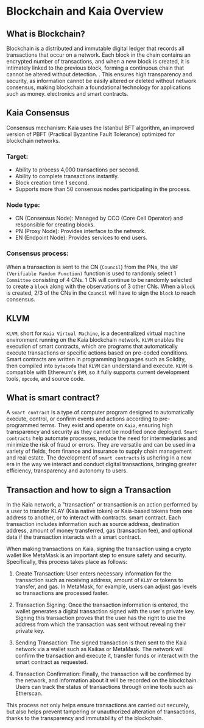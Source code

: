 # Blockchain and Kaia Overview

## What is Blockchain?
Blockchain is a distributed and immutable digital ledger that records all transactions that occur on a network. Each block in the chain contains an encrypted number of transactions, and when a new block is created, it is intimately linked to the previous block, forming a continuous chain that cannot be altered without detection. . This ensures high transparency and security, as information cannot be easily altered or deleted without network consensus, making blockchain a foundational technology for applications such as money. electronics and smart contracts.

## Kaia Consensus
Consensus mechanism: Kaia uses the Istanbul BFT algorithm, an improved version of PBFT (Practical Byzantine Fault Tolerance) optimized for blockchain networks.

### Target:
- Ability to process 4,000 transactions per second.
- Ability to complete transactions instantly.
- Block creation time 1 second.
- Supports more than 50 consensus nodes participating in the process.

### Node type:
- CN (Consensus Node): Managed by CCO (Core Cell Operator) and responsible for creating blocks.
- PN (Proxy Node): Provides interface to the network.
- EN (Endpoint Node): Provides services to end users.

### Consensus process:

When a transaction is sent to the CN (`Council`) from the PNs, the `VRF (Verifiable Random Function)` function is used to randomly select 1 `Committee` consisting of 4 CNs. 1 CN will continue to be randomly selected to create a `block` along with the observations of 3 other CNs. When a `block` is created, 2/3 of the CNs in the `Council` will have to sign the `block` to reach consensus.

## KLVM
`KLVM`, short for `Kaia Virtual Machine`, is a decentralized virtual machine environment running on the Kaia blockchain network. `KLVM` enables the execution of smart contracts, which are programs that automatically execute transactions or specific actions based on pre-coded conditions. Smart contracts are written in programming languages ​​such as Solidity, then compiled into `bytecode` that `KLVM` can understand and execute. `KLVM` is compatible with Ethereum's `EVM`, so it fully supports current development tools, `opcode`, and source code.

## What is smart contract?
A `smart contract` is a type of computer program designed to automatically execute, control, or confirm events and actions according to pre-programmed terms. They exist and operate on `Kaia`, ensuring high transparency and security as they cannot be modified once deployed. `Smart contracts` help automate processes, reduce the need for intermediaries and minimize the risk of fraud or errors. They are versatile and can be used in a variety of fields, from finance and insurance to supply chain management and real estate. The development of `smart contracts` is ushering in a new era in the way we interact and conduct digital transactions, bringing greater efficiency, transparency and autonomy to users.

## Transaction and how to sign a Transaction
In the Kaia network, a "transaction" or transaction is an action performed by a user to transfer KLAY (Kaia native token) or Kaia-based tokens from one address to another, or to interact with contracts. smart contract. Each transaction includes information such as source address, destination address, amount of money transferred, gas (transaction fee), and optional data if the transaction interacts with a smart contract.

When making transactions on Kaia, signing the transaction using a crypto wallet like MetaMask is an important step to ensure safety and security. Specifically, this process takes place as follows:

1. Create Transaction: User enters necessary information for the transaction such as receiving address, amount of `KLAY` or tokens to transfer, and gas. In MetaMask, for example, users can adjust gas levels so transactions are processed faster.

2. Transaction Signing: Once the transaction information is entered, the wallet generates a digital transaction signed with the user's private key. Signing this transaction proves that the user has the right to use the address from which the transaction was sent without revealing their private key.

3. Sending Transaction: The signed transaction is then sent to the Kaia network via a wallet such as Kaikas or MetaMask. The network will confirm the transaction and execute it, transfer funds or interact with the smart contract as requested.

4. Transaction Confirmation: Finally, the transaction will be confirmed by the network, and information about it will be recorded on the blockchain. Users can track the status of transactions through online tools such as Etherscan.

This process not only helps ensure transactions are carried out securely, but also helps prevent tampering or unauthorized alteration of transactions, thanks to the transparency and immutability of the blockchain.
